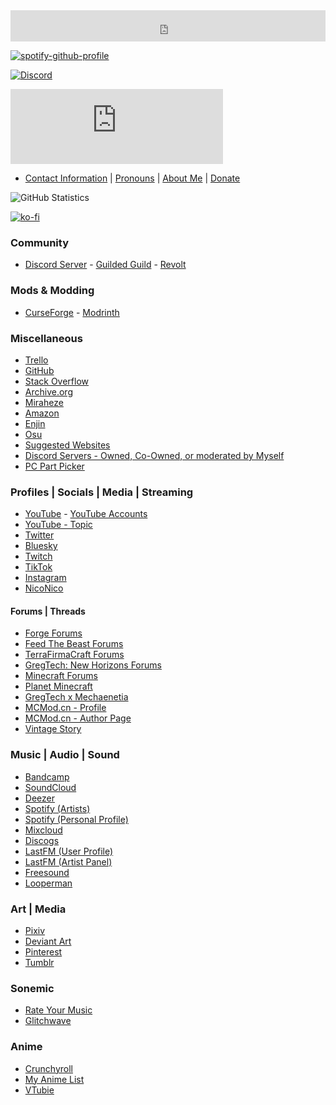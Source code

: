 

<iframe scrolling="no" style="border: 0;width: 100%;height: 50px;" src="https://bandcamp.com/band_follow_button_deluxe/580516143"></iframe> 

[![spotify-github-profile](https://spotify-github-profile.vercel.app/api/view?uid=phbsaxbo0hqqoufu4hga4816r&cover_image=true&theme=natemoo-re&show_offline=false&background_color=7f24f0&bar_color=470689&bar_color_cover=true)](https://spotify-github-profile.vercel.app/api/view?uid=phbsaxbo0hqqoufu4hga4816r&redirect=true)

[![Discord](https://discordapp.com/api/guilds/872021270135439381/widget.png?style=banner2)](https://discord.gg/xsbNuYXBd5)
<iframe
    title="Discord user embed"
    width="340"
    height=120
    frameborder="0"
    sandbox="allow-scripts"
    src="https://widgets.vendicated.dev/user?id=857969485670383647&theme=dark&banner=true&full-banner=false&rounded-corners=true&discord-icon=false&badges=true&guess-nitro=true&background-color=%232C0F15&foreground-color=%23E76680"
></iframe>

- [Contact Information](https://lylythii.github.io/contact.html) | [Pronouns](https://en.pronouns.page/@Lylythii) | [About Me](https://lylythii.github.io/about.html) | [Donate](https://lylythii.github.io/donate.html)

![GitHub Statistics](https://github-readme-stats.vercel.app/api?username=lylythii&theme=midnight-purple&show_icons=true)

[![ko-fi](https://ko-fi.com/img/githubbutton_sm.svg)](https://ko-fi.com/M4M84T6NR)

### Community
- [Discord Server](https://discord.gg/xsbNuYXBd5) - [Guilded Guild](https://www.guilded.gg/Lylythii) - [Revolt](https://rvlt.gg/mhm948gx)

### Mods & Modding
- [CurseForge](https://www.curseforge.com/members/lily/projects) - [Modrinth](https://modrinth.com/user/Lylythii)

### Miscellaneous
- [Trello](https://trello.com/u/lylythii)
- [GitHub](https://github.com/Lylythii)
- [Stack Overflow](https://stackoverflow.com/users/16361766/lylythii)
- [Archive.org](https://archive.org/details/@lylythii)
- [Miraheze](https://meta.miraheze.org/wiki/User:Lylythii)
- [Amazon](https://www.amazon.com/gp/profile/amzn1.account.AGANNRRGSNQU4RIE3EXGX3LYQF7A?e_tf=1)
- [Enjin](https://www.enjin.com/profile/20879186)
- [Osu](https://osu.ppy.sh/users/32361002)
- [Suggested Websites](https://lylythii.github.io/suggested.html)
- [Discord Servers - Owned, Co-Owned, or moderated by Myself](https://lylythii.github.io/discord_servers)
- [PC Part Picker](https://ie.pcpartpicker.com/user/Lylythii)

### Profiles | Socials | Media | Streaming
- [YouTube](https://www.youtube.com/@Lylythii) - [YouTube Accounts](https://lylythii.github.io/accounts/youtube.html)
- [YouTube - Topic](https://www.youtube.com/channel/UCgcyYE-B6gqar_y1jM8c_HA)
- [Twitter](https://twitter.com/lylythii)
- [Bluesky](https://bsky.app/profile/lylythii.com)
- [Twitch](https://www.twitch.tv/lylythii)
- [TikTok](https://www.tiktok.com/@lylythii)
- [Instagram](https://www.instagram.com/lylythii_)
- [NicoNico](https://www.nicovideo.jp/user/124280200)

#### Forums | Threads
- [Forge Forums](https://forums.minecraftforge.net/profile/169917-lylythii/)
- [Feed The Beast Forums](https://forum.feed-the-beast.com/members/lylythii.490154)
- [TerraFirmaCraft Forums](https://tng.terrafirmacraft.com/User:Lylythii)
- [GregTech: New Horizons Forums](https://www.gtnewhorizons.com/profile/20879186)
- [Minecraft Forums](https://www.minecraftforum.net/members/Lylythii)
- [Planet Minecraft](https://www.planetminecraft.com/member/lylythii)
- [GregTech x Mechaenetia](https://forum.mechaenetia.com/u/lylythii)
- [MCMod.cn - Profile](https://center.mcmod.cn/486508)
- [MCMod.cn - Author Page](https://www.mcmod.cn/author/26700.html)
- [Vintage Story](https://www.vintagestory.at/profile/48568-lylythii/)

### Music | Audio | Sound
- [Bandcamp](https://lylythii.bandcamp.com/)
- [SoundCloud](https://soundcloud.com/lylythii)
- [Deezer](https://www.deezer.com/en/profile/4492277082)
- [Spotify (Artists)](https://open.spotify.com/artist/1bs1G4fI0Z8SOMA9oAZA5c)
- [Spotify (Personal Profile)](https://open.spotify.com/user/phbsaxbo0hqqoufu4hga4816r)
- [Mixcloud](https://www.mixcloud.com/Lylythii/)
- [Discogs](https://www.discogs.com/user/Lylythii)
- [LastFM (User Profile)](https://www.last.fm/user/Lylythii)
- [LastFM (Artist Panel)](https://www.last.fm/music/Lylythii)
- [Freesound](https://freesound.org/people/Lylythii/)
- [Looperman](https://www.looperman.com/users/profile/5647408)

### Art | Media
- [Pixiv](https://www.pixiv.net/en/users/69876794)
- [Deviant Art](https://www.deviantart.com/lylythii)
- [Pinterest](https://www.pinterest.ie/Lylythii/)
- [Tumblr](http://lylythii.tumblr.com)

### Sonemic
- [Rate Your Music](https://rateyourmusic.com/~Lylythii)
- [Glitchwave](https://glitchwave.com/user/Lylythii/)

### Anime
- [Crunchyroll](http://www.crunchyroll.com/user/Lylythii)
- [My Anime List](https://myanimelist.net/profile/Lylythii)
- [VTubie](https://vtubie.com/u/Lylythii/)
